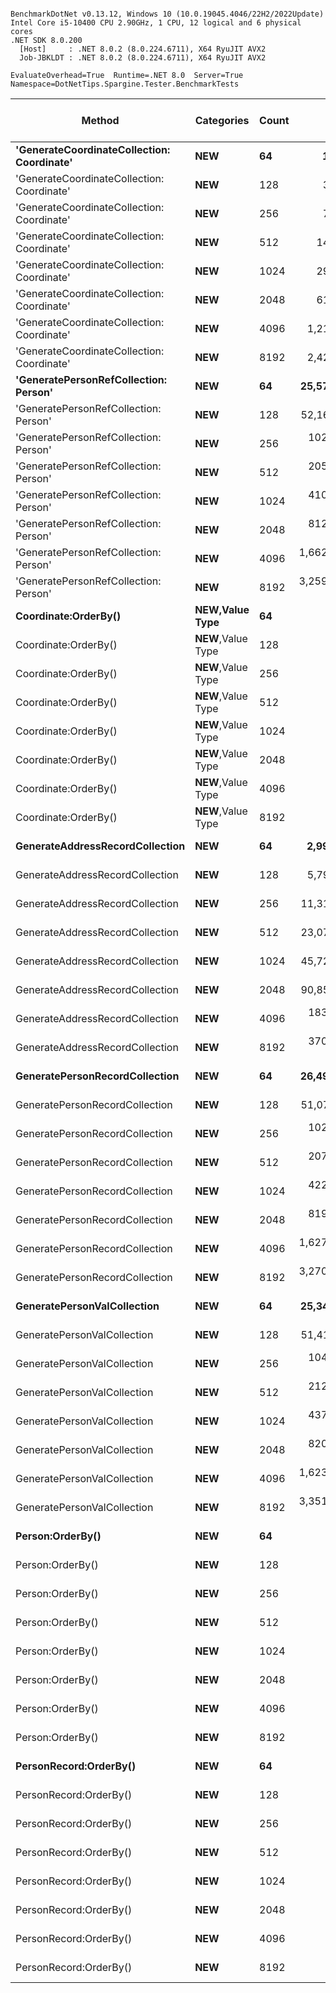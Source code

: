 ```

BenchmarkDotNet v0.13.12, Windows 10 (10.0.19045.4046/22H2/2022Update)
Intel Core i5-10400 CPU 2.90GHz, 1 CPU, 12 logical and 6 physical cores
.NET SDK 8.0.200
  [Host]     : .NET 8.0.2 (8.0.224.6711), X64 RyuJIT AVX2
  Job-JBKLDT : .NET 8.0.2 (8.0.224.6711), X64 RyuJIT AVX2

EvaluateOverhead=True  Runtime=.NET 8.0  Server=True  
Namespace=DotNetTips.Spargine.Tester.BenchmarkTests  

```
| Method                                     | Categories         | Count | Mean                | Error             | StdDev            | StdErr            | Median              | Min                 | Q1                  | Q3                  | Max                 | Op/s            | CI99.9% Margin     | Iterations | Kurtosis | MValue | Skewness | Rank | LogicalGroup | Baseline | Code Size | Exceptions | Completed Work Items | Lock Contentions | Gen0   | Allocated  |
|------------------------------------------- |------------------- |------ |--------------------:|------------------:|------------------:|------------------:|--------------------:|--------------------:|--------------------:|--------------------:|--------------------:|----------------:|-------------------:|-----------:|---------:|-------:|---------:|-----:|------------- |--------- |----------:|-----------:|---------------------:|-----------------:|-------:|-----------:|
| **&#39;GenerateCoordinateCollection: Coordinate&#39;** | ****NEW****            | **64**    |        **19,029.55 ns** |        **128.419 ns** |        **107.236 ns** |         **29.742 ns** |        **19,022.28 ns** |        **18,883.58 ns** |        **18,936.98 ns** |        **19,095.39 ns** |        **19,251.43 ns** |     **52,549.8574** |        **128.4194 ns** |      **13.00** |    **2.051** |  **2.000** |   **0.3901** |    **5** | *****            | **No**       |     **587 B** |          **-** |                    **-** |                **-** |      **-** |      **848 B** |
| &#39;GenerateCoordinateCollection: Coordinate&#39; | **NEW**            | 128   |        37,673.04 ns |        153.508 ns |        143.591 ns |         37.075 ns |        37,671.97 ns |        37,488.62 ns |        37,575.52 ns |        37,731.67 ns |        37,962.08 ns |     26,544.1821 |        153.5075 ns |      15.00 |    2.108 |  2.000 |   0.5422 |    6 | *            | No       |     587 B |          - |                    - |                - |      - |     1616 B |
| &#39;GenerateCoordinateCollection: Coordinate&#39; | **NEW**            | 256   |        74,956.53 ns |        336.998 ns |        298.740 ns |         79.842 ns |        74,883.81 ns |        74,502.48 ns |        74,765.02 ns |        75,174.74 ns |        75,494.11 ns |     13,341.0654 |        336.9976 ns |      14.00 |    1.826 |  2.000 |   0.4267 |    7 | *            | No       |     587 B |          - |                    - |                - |      - |     3152 B |
| &#39;GenerateCoordinateCollection: Coordinate&#39; | **NEW**            | 512   |       148,896.62 ns |        272.270 ns |        227.358 ns |         63.058 ns |       148,928.26 ns |       148,440.12 ns |       148,785.66 ns |       149,114.69 ns |       149,160.00 ns |      6,716.0691 |        272.2697 ns |      13.00 |    1.973 |  2.000 |  -0.5657 |    8 | *            | No       |     587 B |          - |                    - |                - |      - |     6224 B |
| &#39;GenerateCoordinateCollection: Coordinate&#39; | **NEW**            | 1024  |       299,759.41 ns |      1,664.372 ns |      1,475.422 ns |        394.323 ns |       299,408.72 ns |       297,542.16 ns |       298,954.83 ns |       300,745.00 ns |       302,427.51 ns |      3,336.0087 |      1,664.3720 ns |      14.00 |    1.866 |  2.000 |   0.2867 |    9 | *            | No       |     587 B |          - |                    - |                - |      - |    12369 B |
| &#39;GenerateCoordinateCollection: Coordinate&#39; | **NEW**            | 2048  |       610,104.69 ns |     11,699.350 ns |     13,472.989 ns |      3,012.652 ns |       601,280.91 ns |       598,069.34 ns |       599,887.92 ns |       626,244.12 ns |       632,477.05 ns |      1,639.0630 |     11,699.3505 ns |      20.00 |    1.516 |  2.667 |   0.6338 |   10 | *            | No       |     587 B |          - |                    - |                - |      - |    24657 B |
| &#39;GenerateCoordinateCollection: Coordinate&#39; | **NEW**            | 4096  |     1,218,322.87 ns |      4,609.834 ns |      3,849.421 ns |      1,067.637 ns |     1,218,978.22 ns |     1,210,149.51 ns |     1,215,970.61 ns |     1,219,461.82 ns |     1,225,026.66 ns |        820.8005 |      4,609.8344 ns |      13.00 |    2.614 |  2.000 |  -0.2308 |   11 | *            | No       |     587 B |          - |                    - |                - |      - |    49234 B |
| &#39;GenerateCoordinateCollection: Coordinate&#39; | **NEW**            | 8192  |     2,429,110.35 ns |     24,732.600 ns |     23,134.889 ns |      5,973.403 ns |     2,422,241.60 ns |     2,403,104.10 ns |     2,411,440.43 ns |     2,442,169.53 ns |     2,487,766.60 ns |        411.6734 |     24,732.5997 ns |      15.00 |    3.169 |  2.000 |   0.9152 |   12 | *            | No       |     587 B |          - |                    - |                - |      - |    98388 B |
| **&#39;GeneratePersonRefCollection: Person&#39;**      | ****NEW****            | **64**    |    **25,578,918.51 ns** |    **239,379.770 ns** |    **199,892.950 ns** |     **55,440.329 ns** |    **25,602,028.12 ns** |    **25,318,684.38 ns** |    **25,426,453.12 ns** |    **25,697,962.50 ns** |    **25,938,803.12 ns** |         **39.0947** |    **239,379.7701 ns** |      **13.00** |    **1.810** |  **2.000** |   **0.3700** |   **17** | *****            | **No**       |     **709 B** |          **-** |                    **-** |                **-** |      **-** |   **271223 B** |
| &#39;GeneratePersonRefCollection: Person&#39;      | **NEW**            | 128   |    52,161,903.33 ns |    287,731.802 ns |    269,144.506 ns |     69,492.813 ns |    52,219,060.00 ns |    51,719,770.00 ns |    51,931,665.00 ns |    52,319,450.00 ns |    52,625,110.00 ns |         19.1711 |    287,731.8015 ns |      15.00 |    1.784 |  2.000 |  -0.0771 |   21 | *            | No       |     709 B |          - |                    - |                - |      - |   543130 B |
| &#39;GeneratePersonRefCollection: Person&#39;      | **NEW**            | 256   |   102,546,708.00 ns |    673,586.797 ns |    630,073.508 ns |    162,684.280 ns |   102,491,700.00 ns |   101,610,880.00 ns |   102,014,690.00 ns |   103,065,950.00 ns |   103,632,940.00 ns |          9.7517 |    673,586.7968 ns |      15.00 |    1.611 |  2.000 |   0.2237 |   23 | *            | No       |     709 B |          - |                    - |                - |      - |  1086013 B |
| &#39;GeneratePersonRefCollection: Person&#39;      | **NEW**            | 512   |   205,097,650.00 ns |  1,269,693.742 ns |  1,125,550.430 ns |    300,816.006 ns |   204,699,816.67 ns |   203,568,633.33 ns |   204,409,841.67 ns |   205,638,975.00 ns |   207,653,266.67 ns |          4.8757 |  1,269,693.7417 ns |      14.00 |    2.652 |  2.000 |   0.8294 |   26 | *            | No       |     709 B |          - |                    - |                - |      - |  2154803 B |
| &#39;GeneratePersonRefCollection: Person&#39;      | **NEW**            | 1024  |   410,357,492.31 ns |  2,831,426.528 ns |  2,364,369.387 ns |    655,758.081 ns |   409,334,300.00 ns |   407,216,000.00 ns |   408,863,100.00 ns |   411,539,100.00 ns |   415,939,300.00 ns |          2.4369 |  2,831,426.5280 ns |      13.00 |    2.839 |  2.000 |   0.8123 |   29 | *            | No       |     734 B |          - |                    - |                - |      - |  4376192 B |
| &#39;GeneratePersonRefCollection: Person&#39;      | **NEW**            | 2048  |   812,769,050.00 ns |  2,829,640.269 ns |  2,508,402.395 ns |    670,398.739 ns |   813,474,450.00 ns |   808,667,900.00 ns |   810,710,050.00 ns |   814,147,250.00 ns |   816,552,700.00 ns |          1.2304 |  2,829,640.2687 ns |      14.00 |    1.731 |  2.000 |  -0.3117 |   32 | *            | No       |     734 B |          - |                    - |                - |      - |  8659112 B |
| &#39;GeneratePersonRefCollection: Person&#39;      | **NEW**            | 4096  | 1,662,902,857.14 ns |  4,334,559.697 ns |  3,842,474.270 ns |  1,026,944.445 ns | 1,662,864,700.00 ns | 1,655,110,200.00 ns | 1,661,054,475.00 ns | 1,664,092,375.00 ns | 1,670,346,300.00 ns |          0.6014 |  4,334,559.6975 ns |      14.00 |    2.661 |  2.000 |   0.0443 |   34 | *            | No       |     734 B |          - |                    - |                - |      - | 17371656 B |
| &#39;GeneratePersonRefCollection: Person&#39;      | **NEW**            | 8192  | 3,259,399,300.00 ns | 15,230,992.854 ns | 12,718,568.848 ns |  3,527,496.318 ns | 3,256,791,700.00 ns | 3,245,753,800.00 ns | 3,248,514,800.00 ns | 3,265,696,000.00 ns | 3,285,879,200.00 ns |          0.3068 | 15,230,992.8543 ns |      13.00 |    2.029 |  2.000 |   0.6383 |   35 | *            | No       |     734 B |          - |                    - |                - |      - | 34588416 B |
| **Coordinate:OrderBy()**                       | ****NEW**,Value Type** | **64**    |            **18.17 ns** |          **0.208 ns** |          **0.194 ns** |          **0.050 ns** |            **18.18 ns** |            **17.60 ns** |            **18.15 ns** |            **18.28 ns** |            **18.47 ns** | **55,026,526.0607** |          **0.2076 ns** |      **15.00** |    **5.675** |  **2.000** |  **-1.4880** |    **1** | *****            | **No**       |     **483 B** |          **-** |                    **-** |                **-** | **0.0006** |       **56 B** |
| Coordinate:OrderBy()                       | **NEW**,Value Type | 128   |            18.95 ns |          0.101 ns |          0.089 ns |          0.024 ns |            18.94 ns |            18.83 ns |            18.88 ns |            18.99 ns |            19.15 ns | 52,771,341.9611 |          0.1010 ns |      14.00 |    2.442 |  2.000 |   0.5760 |    2 | *            | No       |     483 B |          - |                    - |                - | 0.0006 |       56 B |
| Coordinate:OrderBy()                       | **NEW**,Value Type | 256   |            18.63 ns |          0.106 ns |          0.099 ns |          0.026 ns |            18.61 ns |            18.48 ns |            18.56 ns |            18.70 ns |            18.81 ns | 53,672,159.1759 |          0.1059 ns |      15.00 |    1.796 |  2.000 |   0.3024 |    2 | *            | No       |     445 B |          - |                    - |                - | 0.0006 |       56 B |
| Coordinate:OrderBy()                       | **NEW**,Value Type | 512   |            19.33 ns |          0.068 ns |          0.064 ns |          0.017 ns |            19.33 ns |            19.22 ns |            19.28 ns |            19.38 ns |            19.43 ns | 51,744,059.0091 |          0.0684 ns |      15.00 |    1.582 |  2.000 |  -0.0208 |    3 | *            | No       |     445 B |          - |                    - |                - | 0.0006 |       56 B |
| Coordinate:OrderBy()                       | **NEW**,Value Type | 1024  |            17.42 ns |          0.085 ns |          0.075 ns |          0.020 ns |            17.42 ns |            17.31 ns |            17.35 ns |            17.47 ns |            17.56 ns | 57,405,060.8495 |          0.0849 ns |      14.00 |    1.947 |  2.000 |   0.3308 |    1 | *            | No       |     445 B |          - |                    - |                - | 0.0006 |       56 B |
| Coordinate:OrderBy()                       | **NEW**,Value Type | 2048  |            17.60 ns |          0.370 ns |          0.346 ns |          0.089 ns |            17.47 ns |            17.27 ns |            17.39 ns |            17.64 ns |            18.42 ns | 56,829,786.2606 |          0.3696 ns |      15.00 |    3.540 |  2.000 |   1.3874 |    1 | *            | No       |     445 B |          - |                    - |                - | 0.0006 |       56 B |
| Coordinate:OrderBy()                       | **NEW**,Value Type | 4096  |            17.83 ns |          0.159 ns |          0.148 ns |          0.038 ns |            17.86 ns |            17.48 ns |            17.76 ns |            17.94 ns |            18.01 ns | 56,080,811.6643 |          0.1586 ns |      15.00 |    2.660 |  2.000 |  -0.8181 |    1 | *            | No       |     445 B |          - |                    - |                - | 0.0006 |       56 B |
| Coordinate:OrderBy()                       | **NEW**,Value Type | 8192  |            17.78 ns |          0.375 ns |          0.401 ns |          0.095 ns |            17.53 ns |            17.35 ns |            17.43 ns |            18.19 ns |            18.33 ns | 56,227,398.5868 |          0.3749 ns |      18.00 |    1.014 |  3.600 |   0.1969 |    1 | *            | No       |     445 B |          - |                    - |                - | 0.0006 |       56 B |
| **GenerateAddressRecordCollection**            | ****NEW****            | **64**    |     **2,994,584.04 ns** |     **18,362.913 ns** |     **16,278.244 ns** |      **4,350.544 ns** |     **2,994,903.12 ns** |     **2,962,976.56 ns** |     **2,986,860.35 ns** |     **3,005,665.82 ns** |     **3,025,367.19 ns** |        **333.9362** |     **18,362.9126 ns** |      **14.00** |    **2.296** |  **2.000** |  **-0.1430** |   **13** | *****            | **No**       |   **1,073 B** |          **-** |                    **-** |                **-** |      **-** |   **156058 B** |
| GenerateAddressRecordCollection            | **NEW**            | 128   |     5,794,686.36 ns |     47,930.377 ns |     40,024.036 ns |     11,100.670 ns |     5,793,047.66 ns |     5,719,652.34 ns |     5,780,028.91 ns |     5,817,324.22 ns |     5,860,919.53 ns |        172.5719 |     47,930.3770 ns |      13.00 |    2.076 |  2.000 |  -0.2919 |   14 | *            | No       |   1,073 B |          - |                    - |                - |      - |   260816 B |
| GenerateAddressRecordCollection            | **NEW**            | 256   |    11,313,596.30 ns |     87,095.849 ns |     81,469.511 ns |     21,035.337 ns |    11,299,049.22 ns |    11,183,180.47 ns |    11,263,722.66 ns |    11,366,985.16 ns |    11,465,336.72 ns |         88.3892 |     87,095.8486 ns |      15.00 |    1.902 |  2.000 |   0.0306 |   15 | *            | No       |   1,073 B |          - |                    - |                - |      - |   468993 B |
| GenerateAddressRecordCollection            | **NEW**            | 512   |    23,079,209.27 ns |    188,961.533 ns |    176,754.735 ns |     45,637.876 ns |    23,036,420.31 ns |    22,863,351.56 ns |    22,953,526.56 ns |    23,207,710.94 ns |    23,424,257.81 ns |         43.3290 |    188,961.5331 ns |      15.00 |    1.861 |  2.000 |   0.5178 |   16 | *            | No       |   1,073 B |          - |                    - |                - |      - |   885930 B |
| GenerateAddressRecordCollection            | **NEW**            | 1024  |    45,726,875.00 ns |    394,363.296 ns |    349,592.790 ns |     93,432.603 ns |    45,737,170.83 ns |    45,036,725.00 ns |    45,564,937.50 ns |    45,900,093.75 ns |    46,406,883.33 ns |         21.8690 |    394,363.2964 ns |      14.00 |    2.629 |  2.000 |   0.0533 |   19 | *            | No       |   1,073 B |          - |                    - |                - |      - |  1724794 B |
| GenerateAddressRecordCollection            | **NEW**            | 2048  |    90,856,822.62 ns |    612,544.271 ns |    543,004.542 ns |    145,124.068 ns |    90,841,358.33 ns |    89,756,066.67 ns |    90,591,091.67 ns |    91,237,600.00 ns |    91,645,616.67 ns |         11.0063 |    612,544.2715 ns |      14.00 |    2.115 |  2.000 |  -0.2308 |   22 | *            | No       |   1,073 B |          - |                    - |                - |      - |  3397372 B |
| GenerateAddressRecordCollection            | **NEW**            | 4096  |   183,030,217.78 ns |  2,667,386.984 ns |  2,495,075.440 ns |    644,225.708 ns |   182,518,600.00 ns |   179,495,966.67 ns |   181,066,800.00 ns |   184,381,016.67 ns |   188,671,733.33 ns |          5.4636 |  2,667,386.9841 ns |      15.00 |    2.430 |  2.000 |   0.5932 |   25 | *            | No       |   1,073 B |          - |                    - |                - |      - |  6737635 B |
| GenerateAddressRecordCollection            | **NEW**            | 8192  |   370,737,793.33 ns |  6,837,190.870 ns |  6,395,512.582 ns |  1,651,314.248 ns |   372,547,000.00 ns |   362,983,900.00 ns |   364,244,450.00 ns |   375,175,300.00 ns |   381,369,600.00 ns |          2.6973 |  6,837,190.8702 ns |      15.00 |    1.520 |  2.000 |   0.2063 |   28 | *            | No       |   1,098 B |          - |                    - |                - |      - | 13432968 B |
| **GeneratePersonRecordCollection**             | ****NEW****            | **64**    |    **26,497,709.38 ns** |    **139,920.181 ns** |    **130,881.424 ns** |     **33,793.438 ns** |    **26,510,818.75 ns** |    **26,276,825.00 ns** |    **26,388,842.19 ns** |    **26,594,785.94 ns** |    **26,727,896.88 ns** |         **37.7391** |    **139,920.1809 ns** |      **15.00** |    **1.733** |  **2.000** |   **0.1220** |   **18** | *****            | **No**       |     **567 B** |          **-** |                    **-** |                **-** |      **-** |   **304277 B** |
| GeneratePersonRecordCollection             | **NEW**            | 128   |    51,076,484.29 ns |    309,341.306 ns |    274,223.010 ns |     73,289.182 ns |    51,066,960.00 ns |    50,737,130.00 ns |    50,856,692.50 ns |    51,161,655.00 ns |    51,606,620.00 ns |         19.5785 |    309,341.3057 ns |      14.00 |    2.187 |  2.000 |   0.6376 |   20 | *            | No       |     567 B |          - |                    - |                - |      - |   607423 B |
| GeneratePersonRecordCollection             | **NEW**            | 256   |   102,753,404.62 ns |    225,633.556 ns |    188,414.238 ns |     52,256.707 ns |   102,749,100.00 ns |   102,532,840.00 ns |   102,565,680.00 ns |   102,916,080.00 ns |   103,069,580.00 ns |          9.7320 |    225,633.5559 ns |      13.00 |    1.256 |  2.000 |   0.1486 |   23 | *            | No       |     567 B |          - |                    - |                - |      - |  1217677 B |
| GeneratePersonRecordCollection             | **NEW**            | 512   |   207,324,137.78 ns |  1,842,016.400 ns |  1,723,023.284 ns |    444,882.699 ns |   206,802,600.00 ns |   205,206,000.00 ns |   205,932,033.33 ns |   208,142,816.67 ns |   210,431,266.67 ns |          4.8234 |  1,842,016.4005 ns |      15.00 |    1.896 |  2.000 |   0.5876 |   26 | *            | No       |     567 B |          - |                    - |                - |      - |  2421392 B |
| GeneratePersonRecordCollection             | **NEW**            | 1024  |   422,681,050.00 ns |  2,658,602.285 ns |  2,356,781.677 ns |    629,876.398 ns |   422,794,350.00 ns |   418,092,600.00 ns |   421,032,125.00 ns |   423,931,800.00 ns |   426,661,200.00 ns |          2.3659 |  2,658,602.2846 ns |      14.00 |    2.123 |  2.000 |  -0.1223 |   30 | *            | No       |     588 B |          - |                    - |                - |      - |  4857024 B |
| GeneratePersonRecordCollection             | **NEW**            | 2048  |   819,087,553.33 ns |  2,930,453.753 ns |  2,741,148.259 ns |    707,761.437 ns |   817,663,700.00 ns |   815,379,000.00 ns |   817,112,200.00 ns |   821,432,400.00 ns |   823,685,500.00 ns |          1.2209 |  2,930,453.7528 ns |      15.00 |    1.553 |  2.000 |   0.4390 |   32 | *            | No       |     588 B |          - |                    - |                - |      - |  9745416 B |
| GeneratePersonRecordCollection             | **NEW**            | 4096  | 1,627,574,186.67 ns |  7,456,352.605 ns |  6,974,676.853 ns |  1,800,853.820 ns | 1,625,175,000.00 ns | 1,620,016,700.00 ns | 1,622,555,800.00 ns | 1,632,150,150.00 ns | 1,642,520,000.00 ns |          0.6144 |  7,456,352.6051 ns |      15.00 |    2.224 |  2.000 |   0.7791 |   33 | *            | No       |     588 B |          - |                    - |                - |      - | 19404936 B |
| GeneratePersonRecordCollection             | **NEW**            | 8192  | 3,270,963,146.67 ns |  9,106,096.973 ns |  8,517,848.759 ns |  2,199,299.093 ns | 3,272,605,900.00 ns | 3,253,686,900.00 ns | 3,263,745,850.00 ns | 3,278,011,200.00 ns | 3,281,939,600.00 ns |          0.3057 |  9,106,096.9735 ns |      15.00 |    1.918 |  2.000 |  -0.4632 |   35 | *            | No       |     588 B |          - |                    - |                - |      - | 38846224 B |
| **GeneratePersonValCollection**                | ****NEW****            | **64**    |    **25,345,138.17 ns** |    **137,870.604 ns** |    **122,218.700 ns** |     **32,664.321 ns** |    **25,331,078.12 ns** |    **25,096,950.00 ns** |    **25,282,219.53 ns** |    **25,429,075.78 ns** |    **25,568,250.00 ns** |         **39.4553** |    **137,870.6045 ns** |      **14.00** |    **2.473** |  **2.000** |   **0.0165** |   **17** | *****            | **No**       |     **649 B** |          **-** |                    **-** |                **-** |      **-** |   **290405 B** |
| GeneratePersonValCollection                | **NEW**            | 128   |    51,417,480.67 ns |    218,151.299 ns |    204,058.860 ns |     52,687.771 ns |    51,312,830.00 ns |    51,146,630.00 ns |    51,280,010.00 ns |    51,597,560.00 ns |    51,777,040.00 ns |         19.4486 |    218,151.2985 ns |      15.00 |    1.655 |  2.000 |   0.5324 |   20 | *            | No       |     649 B |          - |                    - |                - |      - |   581004 B |
| GeneratePersonValCollection                | **NEW**            | 256   |   104,278,074.67 ns |    632,307.526 ns |    591,460.852 ns |    152,714.535 ns |   104,375,320.00 ns |   103,249,900.00 ns |   103,998,630.00 ns |   104,676,820.00 ns |   105,108,440.00 ns |          9.5897 |    632,307.5258 ns |      15.00 |    1.820 |  2.000 |  -0.2476 |   24 | *            | No       |     649 B |          - |                    - |                - |      - |  1173294 B |
| GeneratePersonValCollection                | **NEW**            | 512   |   212,836,242.22 ns |  3,039,077.293 ns |  2,842,754.786 ns |    733,996.129 ns |   211,846,666.67 ns |   209,249,266.67 ns |   210,618,083.33 ns |   215,128,066.67 ns |   217,994,066.67 ns |          4.6984 |  3,039,077.2931 ns |      15.00 |    1.775 |  2.000 |   0.5827 |   27 | *            | No       |     649 B |          - |                    - |                - |      - |  2337437 B |
| GeneratePersonValCollection                | **NEW**            | 1024  |   437,167,500.00 ns |  1,683,767.025 ns |  1,406,021.724 ns |    389,960.263 ns |   437,432,800.00 ns |   434,636,800.00 ns |   436,365,800.00 ns |   438,055,400.00 ns |   439,509,700.00 ns |          2.2875 |  1,683,767.0249 ns |      13.00 |    2.044 |  2.000 |  -0.2675 |   31 | *            | No       |     670 B |          - |                    - |                - |      - |  4648008 B |
| GeneratePersonValCollection                | **NEW**            | 2048  |   820,252,242.86 ns |  5,861,296.174 ns |  5,195,886.389 ns |  1,388,659.049 ns |   818,798,550.00 ns |   813,867,100.00 ns |   816,672,200.00 ns |   823,094,425.00 ns |   831,570,400.00 ns |          1.2191 |  5,861,296.1738 ns |      14.00 |    2.422 |  2.000 |   0.7596 |   32 | *            | No       |     670 B |          - |                    - |                - |      - |  9341984 B |
| GeneratePersonValCollection                | **NEW**            | 4096  | 1,623,760,466.67 ns |  4,319,431.410 ns |  3,372,327.925 ns |    973,507.218 ns | 1,624,163,850.00 ns | 1,618,927,400.00 ns | 1,621,076,350.00 ns | 1,626,088,950.00 ns | 1,629,937,300.00 ns |          0.6159 |  4,319,431.4102 ns |      12.00 |    1.793 |  2.000 |   0.0372 |   33 | *            | No       |     670 B |          - |                    - |                - |      - | 18722488 B |
| GeneratePersonValCollection                | **NEW**            | 8192  | 3,351,379,820.00 ns | 55,758,508.613 ns | 52,156,543.552 ns | 13,466,761.638 ns | 3,319,334,100.00 ns | 3,303,527,600.00 ns | 3,312,128,650.00 ns | 3,383,040,650.00 ns | 3,440,371,600.00 ns |          0.2984 | 55,758,508.6130 ns |      15.00 |    1.796 |  2.000 |   0.7200 |   36 | *            | No       |     670 B |          - |                    - |                - |      - | 37509008 B |
| **Person:OrderBy()**                           | ****NEW****            | **64**    |            **19.80 ns** |          **0.114 ns** |          **0.106 ns** |          **0.027 ns** |            **19.80 ns** |            **19.67 ns** |            **19.71 ns** |            **19.89 ns** |            **19.99 ns** | **50,500,332.7465** |          **0.1136 ns** |      **15.00** |    **1.519** |  **2.000** |   **0.2342** |    **4** | *****            | **No**       |     **483 B** |          **-** |                    **-** |                **-** | **0.0006** |       **56 B** |
| Person:OrderBy()                           | **NEW**            | 128   |            18.21 ns |          0.110 ns |          0.103 ns |          0.027 ns |            18.17 ns |            18.08 ns |            18.14 ns |            18.28 ns |            18.43 ns | 54,907,730.1607 |          0.1099 ns |      15.00 |    2.124 |  2.000 |   0.6795 |    1 | *            | No       |     483 B |          - |                    - |                - | 0.0006 |       56 B |
| Person:OrderBy()                           | **NEW**            | 256   |            17.56 ns |          0.095 ns |          0.089 ns |          0.023 ns |            17.52 ns |            17.46 ns |            17.50 ns |            17.62 ns |            17.77 ns | 56,940,777.7378 |          0.0950 ns |      15.00 |    2.492 |  2.000 |   0.7670 |    1 | *            | No       |     445 B |          - |                    - |                - | 0.0006 |       56 B |
| Person:OrderBy()                           | **NEW**            | 512   |            18.61 ns |          0.104 ns |          0.097 ns |          0.025 ns |            18.58 ns |            18.50 ns |            18.55 ns |            18.68 ns |            18.85 ns | 53,744,502.3673 |          0.1040 ns |      15.00 |    3.122 |  2.000 |   0.9460 |    2 | *            | No       |     445 B |          - |                    - |                - | 0.0006 |       56 B |
| Person:OrderBy()                           | **NEW**            | 1024  |            18.20 ns |          0.059 ns |          0.053 ns |          0.014 ns |            18.21 ns |            18.10 ns |            18.18 ns |            18.24 ns |            18.29 ns | 54,940,595.7398 |          0.0593 ns |      14.00 |    2.259 |  2.000 |  -0.2872 |    1 | *            | No       |     445 B |          - |                    - |                - | 0.0006 |       56 B |
| Person:OrderBy()                           | **NEW**            | 2048  |            17.60 ns |          0.267 ns |          0.249 ns |          0.064 ns |            17.52 ns |            17.23 ns |            17.39 ns |            17.79 ns |            18.03 ns | 56,820,478.4550 |          0.2667 ns |      15.00 |    1.503 |  2.000 |   0.2035 |    1 | *            | No       |     445 B |          - |                    - |                - | 0.0006 |       56 B |
| Person:OrderBy()                           | **NEW**            | 4096  |            17.84 ns |          0.284 ns |          0.266 ns |          0.069 ns |            17.74 ns |            17.43 ns |            17.64 ns |            18.04 ns |            18.33 ns | 56,044,813.0921 |          0.2839 ns |      15.00 |    1.726 |  2.000 |   0.3486 |    1 | *            | No       |     445 B |          - |                    - |                - | 0.0006 |       56 B |
| Person:OrderBy()                           | **NEW**            | 8192  |            18.51 ns |          0.069 ns |          0.061 ns |          0.016 ns |            18.50 ns |            18.37 ns |            18.49 ns |            18.54 ns |            18.62 ns | 54,027,948.8986 |          0.0688 ns |      14.00 |    2.950 |  2.000 |  -0.1506 |    2 | *            | No       |     445 B |          - |                    - |                - | 0.0006 |       56 B |
| **PersonRecord:OrderBy()**                     | ****NEW****            | **64**    |            **17.90 ns** |          **0.124 ns** |          **0.116 ns** |          **0.030 ns** |            **17.86 ns** |            **17.75 ns** |            **17.81 ns** |            **17.97 ns** |            **18.11 ns** | **55,879,751.2457** |          **0.1244 ns** |      **15.00** |    **1.961** |  **2.000** |   **0.5429** |    **1** | *****            | **No**       |     **483 B** |          **-** |                    **-** |                **-** | **0.0006** |       **56 B** |
| PersonRecord:OrderBy()                     | **NEW**            | 128   |            18.75 ns |          0.112 ns |          0.104 ns |          0.027 ns |            18.72 ns |            18.63 ns |            18.65 ns |            18.86 ns |            18.92 ns | 53,335,063.2840 |          0.1116 ns |      15.00 |    1.333 |  2.000 |   0.3529 |    2 | *            | No       |     483 B |          - |                    - |                - | 0.0006 |       56 B |
| PersonRecord:OrderBy()                     | **NEW**            | 256   |            18.86 ns |          0.116 ns |          0.108 ns |          0.028 ns |            18.85 ns |            18.69 ns |            18.79 ns |            18.92 ns |            19.09 ns | 53,016,549.1960 |          0.1158 ns |      15.00 |    2.324 |  2.000 |   0.5179 |    2 | *            | No       |     445 B |          - |                    - |                - | 0.0006 |       56 B |
| PersonRecord:OrderBy()                     | **NEW**            | 512   |            18.66 ns |          0.098 ns |          0.091 ns |          0.024 ns |            18.63 ns |            18.52 ns |            18.60 ns |            18.71 ns |            18.84 ns | 53,600,841.0147 |          0.0978 ns |      15.00 |    2.161 |  2.000 |   0.4989 |    2 | *            | No       |     445 B |          - |                    - |                - | 0.0006 |       56 B |
| PersonRecord:OrderBy()                     | **NEW**            | 1024  |            17.98 ns |          0.073 ns |          0.064 ns |          0.017 ns |            17.97 ns |            17.89 ns |            17.94 ns |            18.01 ns |            18.12 ns | 55,604,370.5678 |          0.0727 ns |      14.00 |    2.411 |  2.000 |   0.4165 |    1 | *            | No       |     445 B |          - |                    - |                - | 0.0006 |       56 B |
| PersonRecord:OrderBy()                     | **NEW**            | 2048  |            17.52 ns |          0.152 ns |          0.143 ns |          0.037 ns |            17.49 ns |            17.33 ns |            17.41 ns |            17.62 ns |            17.81 ns | 57,093,463.8632 |          0.1525 ns |      15.00 |    2.072 |  2.000 |   0.6094 |    1 | *            | No       |     445 B |          - |                    - |                - | 0.0006 |       56 B |
| PersonRecord:OrderBy()                     | **NEW**            | 4096  |            17.36 ns |          0.095 ns |          0.084 ns |          0.023 ns |            17.35 ns |            17.22 ns |            17.31 ns |            17.38 ns |            17.52 ns | 57,617,464.9235 |          0.0952 ns |      14.00 |    2.402 |  2.000 |   0.4059 |    1 | *            | No       |     445 B |          - |                    - |                - | 0.0006 |       56 B |
| PersonRecord:OrderBy()                     | **NEW**            | 8192  |            17.46 ns |          0.166 ns |          0.156 ns |          0.040 ns |            17.40 ns |            17.29 ns |            17.37 ns |            17.55 ns |            17.78 ns | 57,262,492.1921 |          0.1663 ns |      15.00 |    2.076 |  2.000 |   0.8108 |    1 | *            | No       |     445 B |          - |                    - |                - | 0.0006 |       56 B |
